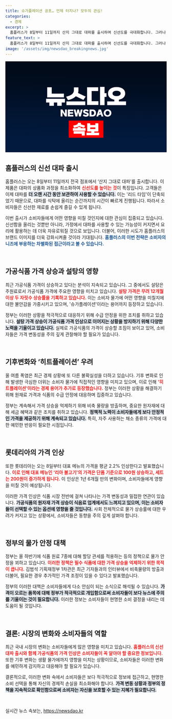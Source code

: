 ```yaml
---
title: 슈가플레이션 공포… 언제 터지나? 모두의 관심!
categories:
  - 경제
excerpt: >
  홈플러스가 8일부터 11일까지 산지 그대로 대파를 출시하며 신선도를 극대화합니다. 그러나 설탕 가격은 여전히 두 자릿수 상승 중, 롯데리아도 제품 가격을 2.2% 인상합니다. 고물가의 그림자가 다가오고 있습니다.
feature_text: >
  홈플러스가 8일부터 11일까지 산지 그대로 대파를 출시하며 신선도를 극대화합니다. 그러나 설탕 가격은 여전히 두 자릿수 상승 중, 롯데리아도 제품 가격을 2.2% 인상합니다. 고물가의 그림자가 다가오고 있습니다.
image: '/assets/img/newsdao_breakingnews.jpg'
---
```


<p><img src="/assets/img/newsdao_breakingnews.jpg" alt="ranknews 속보" /></p>

<h2 data-ke-size="size26">홈플러스의 신선 대파 출시</h2>

<p data-ke-size="size16">홈플러스는 오는 8일부터 11일까지 전국 점포에서 ‘산지 그대로 대파’를 출시합니다. 이 제품은 대파의 상품화 과정을 최소화하여 <b><span style="color: #ee2323;">신선도를 높이는 것</span></b>이 특징입니다. 고객들은 이제 대파를 <b><span style="background-color: #21538527;">더 오랜 시간 동안 보관하여 사용할 수 있습니다.</span></b> 이는 '리드 타임'이 단축되었기 때문으로, 대파를 식탁에 올리는 순간까지의 시간이 빠르게 진행됩니다. 따라서 소비자들은 신선한 재료를 손쉽게 즐길 수 있게 됩니다.</p>

<p data-ke-size="size16">이번 출시가 소비자들에게 어떤 영향을 미칠 것인지에 대한 관심이 집중되고 있습니다. 신선함을 올리는 것뿐만 아니라, 가정에서 대파를 사용할 수 있는 가능성이 커지면서 요리에 활용하는 데 더욱 자유로워질 것으로 보입니다. 더불어, 이러한 시도가 홈플러스의 브랜드 이미지를 더욱 강화시켜줄 것이라 기대됩니다. <b><span style="color: #1a5490;">홈플러스의 이번 전략은 소비자의 니즈에 부응하는 차별화된 접근이라고 볼 수 있습니다.</span></b></p>

<p data-ke-size="size16">&nbsp;</p>

<h2 data-ke-size="size26">가공식품 가격 상승과 설탕의 영향</h2>

<p data-ke-size="size16">최근 가공식품 가격이 상승하고 있다는 분석이 지속되고 있습니다. 그 중에서도 설탕은 주원료로서 가공식품 가격에 주요한 영향을 미치고 있습니다. <b><span style="color: #ee2323;">설탕 가격은 무려 12개월 이상 두 자릿수 상승률을 기록하고 있습니다.</span></b> 이는 소비자 물가에 어떤 영향을 미칠지에 대한 불안감을 가중시키고 있으며, '슈가플레이션'이라는 용어까지 등장하고 있습니다.</p>

<p data-ke-size="size16">정부는 이러한 상황을 적극적으로 대응하기 위해 수급 안정을 위한 조치를 취하고 있습니다. <b><span style="background-color: #21538527;">설탕 가격 상승이 가공식품 가격 인상으로 이어지는 상황을 방지하기 위해 다양한 노력을 기울이고 있습니다.</span></b> 실제로 가공식품의 가격이 상승할 조짐이 보이고 있어, 소비자들은 가격 변동성을 주의 깊게 관찰해야 할 필요가 있습니다.</p>

<p data-ke-size="size16">&nbsp;</p>

<h2 data-ke-size="size26">기후변화와 ‘히트플레이션’ 우려</h2>

<p data-ke-size="size16">올 여름 폭염은 최근 경제 상황에 또 다른 불확실성을 더하고 있습니다. 기후 변화로 인해 발생한 극심한 더위는 소비자 물가에 직접적인 영향을 미치고 있으며, 이로 인해 <b><span style="color: #ee2323;">‘히트플레이션’이라는 경제 용어가 추가로 등장했습니다.</span></b> 정부는 이러한 상황을 해결하기 위해 원재료 가격과 식품의 수급 안정에 대응하며 집중하고 있습니다.</p>

<p data-ke-size="size16">정부는 계속해서 가격 상승을 억제하기 위해 비축 물량을 방출하며, 중요한 원자재에 대해 세금 혜택과 같은 조치를 취하고 있습니다. <b><span style="background-color: #21538527;">정책적 노력이 소비자들에게 보다 안정적인 가격을 제공하기 위해 계속되고 있습니다.</span></b> 특히, 자주 사용하는 채소 종류의 가격에 대한 예민한 반응이 필요한 시점입니다.</p>

<p data-ke-size="size16">&nbsp;</p>

<h2 data-ke-size="size26">롯데리아의 가격 인상</h2>

<p data-ke-size="size16">또한 롯데리아는 오는 8일부터 대표 메뉴의 가격을 평균 2.2% 인상한다고 발표했습니다. <b><span style="color: #ee2323;">이로 인해 대표 메뉴인 ‘리아 불고기’의 가격은 단품 기준으로 100원 상승하고, 세트는 200원이 증가하게 됩니다.</span></b> 이 인상은 1년 6개월 만의 변화이며, 소비자들에게 영향을 미칠 것이 예상됩니다.</p>

<p data-ke-size="size16">이러한 가격 인상은 식품 시장 전반에 걸쳐 나타나는 가격 변동성과 밀접한 연관이 있습니다. <b><span style="background-color: #21538527;">가공식품의 원자재 가격 상승이 식음료 업계에서도 느껴지고 있으며, 이는 소비자들이 선택할 수 있는 옵션에 영향을 줄 것입니다.</span></b> 사회 전체적으로 물가 상승률에 대한 우려가 커지고 있는 상황에서, 소비자들은 동향을 주의 깊게 살펴야 합니다.</p>

<p data-ke-size="size16">&nbsp;</p>

<h2 data-ke-size="size26">정부의 물가 안정 대책</h2>

<p data-ke-size="size16">정부는 올 하반기에 식품 원료 7종에 대해 할당 관세를 적용하는 등의 정책으로 물가 안정을 꾀하고 있습니다. <b><span style="color: #ee2323;">이러한 정책은 필수 식품에 대한 가격 상승을 억제하기 위한 목적이 큽니다.</span></b> 김범석 기획재정부 1차관은 최근 기자들과의 인터뷰에서 비축물량의 방출과 더불어, 필요한 경우 추가적인 가격 조정이 있을 수 있다고 발표했습니다.</p>

<p data-ke-size="size16">정부의 이러한 대책은 소비자들에게 다소 안심이 되는 소식으로 해석될 수 있습니다. <b><span style="background-color: #21538527;">가격이 오르는 품목에 대해 정부가 적극적으로 개입함으로써 소비자들이 보다 뉴스에 주의를 기울이는 것이 필요합니다.</span></b> 이러한 정보는 소비자들이 현명한 소비 결정을 내리는 데 도움이 될 것입니다.</p>

<p data-ke-size="size16">&nbsp;</p>

<h2 data-ke-size="size26">결론: 시장의 변화와 소비자들의 역할</h2>

<p data-ke-size="size16">최근 국내 시장의 변화는 소비자들에게 많은 영향을 미치고 있습니다. <b><span style="color: #ee2323;">홈플러스의 신선 대파 출시와 함께 가공식품의 가격 인상은 소비자들이 꼭 알아야 할 중요한 정보입니다.</span></b> 또한 기후 변화는 생활 물가에까지 영향을 미치는 상황이므로, 소비자들은 이러한 변화를 예민하게 감지하고 대응해야 할 필요가 있습니다.</p>

<p data-ke-size="size16">결론적으로, 이러한 변화 속에서 소비자들은 보다 적극적으로 정보에 접근하고, 현명한 소비 선택을 통해 자신의 경제적 손실을 최소화해야 합니다. <b><span style="background-color: #21538527;">가격 변동 상황과 정부의 정책을 지속적으로 확인함으로써 소비자는 자신을 보호할 수 있는 지혜가 필요합니다.</span></b></p>

<p data-ke-size="size16">&nbsp;</p>
실시간 뉴스 속보는, <a href="https://newsdao.kr" rel="dofollow">https://newsdao.kr</a>


